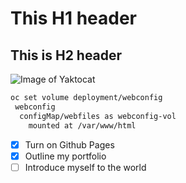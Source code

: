 # This H1 header
## This is H2 header

![Image of Yaktocat](https://octodex.github.com/images/yaktocat.png)

```bash
oc set volume deployment/webconfig
 webconfig
  configMap/webfiles as webconfig-vol
    mounted at /var/www/html
```
- [x] Turn on Github Pages
- [x] Outline my portfolio
- [ ] Introduce myself to the world
